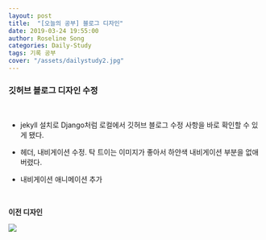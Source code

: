 ```yaml
---
layout: post
title:  "[오늘의 공부] 블로그 디자인"
date: 2019-03-24 19:55:00
author: Roseline Song
categories: Daily-Study
tags: 기록 공부
cover: "/assets/dailystudy2.jpg"
---
```



### 깃허브 블로그 디자인 수정 

​<br>

- jekyll 설치로 Django처럼 로컬에서 깃허브 블로그 수정 사항을 바로 확인할 수 있게 됐다. 

- 헤더, 내비게이션 수정. 탁 트이는 이미지가 좋아서 하얀색 내비게이션 부분을 없애버렸다.

- 내비게이션 애니메이션 추가 

​<br>


**이전 디자인**

<img src="https://postfiles.pstatic.net/MjAxOTAzMjRfMTAx/MDAxNTUzNDI4OTM3ODU5.JzRiSLwErOpuubAilbf0pVFApJpTPu2VlvxDngs-Pq0g.pHEDxgVr739iO1GXdROz6xGgHFAzA6_RFHq5M4Tw8oEg.PNG.guseod24/before.PNG?type=w966">

​<br>
​<br>

